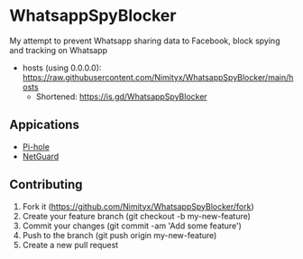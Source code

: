# WhatsappSpyBlocker
My attempt to prevent Whatsapp sharing data to Facebook, block spying and tracking on Whatsapp
- hosts (using 0.0.0.0): https://raw.githubusercontent.com/Nimityx/WhatsappSpyBlocker/main/hosts
  - Shortened: https://is.gd/WhatsappSpyBlocker

## Appications
- [Pi-hole](https://pi-hole.net/)
- [NetGuard](https://github.com/M66B/NetGuard)

## Contributing
1.  Fork it (https://github.com/Nimityx/WhatsappSpyBlocker/fork)
2.  Create your feature branch (git checkout -b my-new-feature)
3.  Commit your changes (git commit -am 'Add some feature')
4.  Push to the branch (git push origin my-new-feature)
5.  Create a new pull request
